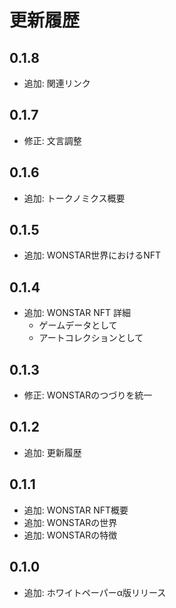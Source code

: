 # 更新履歴

## 0.1.8

- 追加: 関連リンク

## 0.1.7

- 修正: 文言調整

## 0.1.6

- 追加: トークノミクス概要

## 0.1.5

- 追加: WONSTAR世界におけるNFT

## 0.1.4

- 追加: WONSTAR NFT 詳細
  - ゲームデータとして
  - アートコレクションとして

## 0.1.3

- 修正: WONSTARのつづりを統一

## 0.1.2

- 追加: 更新履歴

## 0.1.1

- 追加: WONSTAR NFT概要
- 追加: WONSTARの世界
- 追加: WONSTARの特徴

## 0.1.0

- 追加: ホワイトペーパーα版リリース
